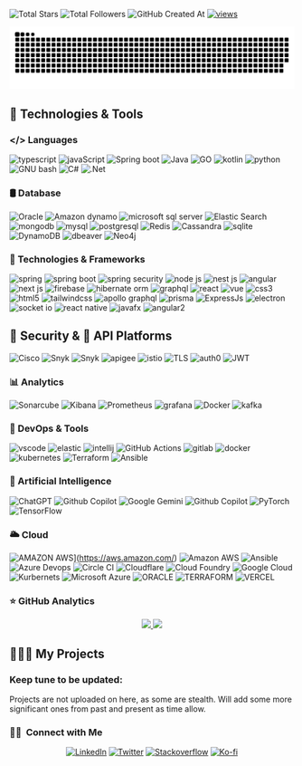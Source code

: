 <!--
## Hi there 👋

**Gkodkod/Gkodkod** is a ✨ _special_ ✨ repository because its `README.md` (this file) appears on your GitHub profile.

Here are some ideas to get you started:

- 🔭 I’m currently working on ...
- 🌱 I’m currently learning ...
- 👯 I’m looking to collaborate on ...
- 🤔 I’m looking for help with ...
- 💬 Ask me about ...
- 📫 How to reach me: ...
- 😄 Pronouns: ...
- ⚡ Fun fact: ...
-->
![Total Stars](https://img.shields.io/github/stars/Gkodkod?style=social) ![Total Followers](https://img.shields.io/github/followers/Gkodkod?style=social) ![GitHub Created At](https://img.shields.io/github/created-at/Gkodkod/videostore) [![views](https://camo.githubusercontent.com/3e3e7747efe49818fe10a31489748c167238ce43b5fd1cde25453f635a1a3251/68747470733a2f2f6b6f6d617265762e636f6d2f67687076632f3f757365726e616d653d586f6e636961267374796c653d666f722d7468652d626164676526636f6c6f723d6c6967687467726579 "GitHub profile views")](https://github.com/Gkodkod/Simple-View-Counter)

[![github contribution grid snake animation](/output/github-contribution-grid-snake-dark.svg)](/output/github-contribution-grid-snake-dark.svg)

🚀 Technologies & Tools
-----------------------

[](#-technologies--tools)

### </> Languages

[](#languages)

![typescript](https://img.shields.io/badge/TypeScript-007ACC?style=for-the-badge&logo=typescript&logoColor=white) ![javaScript](https://img.shields.io/badge/JavaScript-323330?style=for-the-badge&logo=javascript&logoColor=F7DF1E) ![Spring boot](https://img.shields.io/badge/Spring_Boot-6DB33F?style=for-the-badge&logo=spring-boot&logoColor=white) ![Java](https://img.shields.io/badge/Java-orange?style=for-the-badge&logo=coffeescript)
![GO](https://img.shields.io/badge/GO-black?style=for-the-badge&logo=GO) ![kotlin](https://img.shields.io/badge/Kotlin-B125EA?style=for-the-badge&logo=kotlin&logoColor=white) ![python](https://img.shields.io/badge/Python-FFD43B?style=for-the-badge&logo=python&logoColor=blue) ![GNU bash](https://img.shields.io/badge/GNU%20Bash-4EAA25?style=for-the-badge&logo=GNU%20Bash&logoColor=white) ![C#](https://img.shields.io/badge/C%23-239120?style=for-the-badge&logo=sharp&logoColor=white) ![.Net](https://img.shields.io/badge/.NET-512BD4?style=for-the-badge&logo=dotnet&logoColor=white)

### 🛢️ Database

[](#database)
![Oracle](https://img.shields.io/badge/Oracle-F80000?style=for-the-badge&logo=Oracle&logoColor=white) ![Amazon dynamo](https://img.shields.io/badge/Amazon%20DynamoDB-4053D6?style=for-the-badge&logo=Amazon%20DynamoDB&logoColor=white) ![microsoft sql server](https://img.shields.io/badge/Microsoft%20SQL%20Server-CC2927?style=for-the-badge&logo=microsoft%20sql%20server&logoColor=white) ![Elastic Search](https://img.shields.io/badge/Elastic_Search-005571?style=for-the-badge&logo=elasticsearch&logoColor=white) ![mongodb](https://img.shields.io/badge/MongoDB-4EA94B?style=for-the-badge&logo=mongodb&logoColor=white) ![mysql](https://img.shields.io/badge/MySQL-005C84?style=for-the-badge&logo=mysql&logoColor=white) ![postgresql](https://img.shields.io/badge/PostgreSQL-316192?style=for-the-badge&logo=postgresql&logoColor=white) ![Redis](https://img.shields.io/badge/redis-%23DD0031.svg?&style=for-the-badge&logo=redis&logoColor=white) ![Cassandra](https://img.shields.io/badge/Cassandra-1287B1?style=for-the-badge&logo=apache%20cassandra&logoColor=white) ![sqlite](https://img.shields.io/badge/SQLite-003B57?style=for-the-badge&logo=sqlite&logoColor=white) ![DynamoDB](https://img.shields.io/badge/AWS%20DynamoDB-000000?style=for-the-badge&logo=amazon-dynamodb&logoColor=white) ![dbeaver](https://img.shields.io/badge/dbeaver-382923?style=for-the-badge&logo=dbeaver&logoColor=white) ![Neo4j](https://img.shields.io/badge/Neo4j-018bff?style=for-the-badge&logo=neo4j&logoColor=white) 





### 🧩 Technologies & Frameworks

[](#technologies--frameworks)
![spring](https://img.shields.io/badge/Spring-6DB33F?style=for-the-badge&logo=spring&logoColor=white) ![spring boot](https://img.shields.io/badge/Spring_Boot-6DB33F?style=for-the-badge&logo=spring-boot&logoColor=white) ![spring security](https://img.shields.io/badge/Spring_Security-6DB33F?style=for-the-badge&logo=Spring-Security&logoColor=white) ![node js](https://img.shields.io/badge/node.js-6DA55F?style=for-the-badge&logo=node.js&logoColor=white) ![nest js](https://img.shields.io/badge/nestjs-%23E0234E.svg?&style=for-the-badge&logo=nestjs&logoColor=white) ![angular](https://img.shields.io/badge/angular-%23DD0031.svg?&style=for-the-badge&logo=angular&logoColor=white) ![next js](https://img.shields.io/badge/Next-black?style=for-the-badge&logo=next.js&logoColor=white) ![firebase](https://img.shields.io/badge/firebase-ffca28?style=for-the-badge&logo=firebase&logoColor=black) ![hibernate orm](https://img.shields.io/badge/Hibernate-596660?style=for-the-badge&logo=hibernate&logoColor=white) ![graphql](https://img.shields.io/badge/-GraphQL-E10098?style=for-the-badge&logo=graphql&logoColor=white) ![react](https://img.shields.io/badge/React-20232A?style=for-the-badge&logo=react&logoColor=61DAFB) ![vue](https://img.shields.io/badge/Vue.js-4FC08D?style=for-the-badge&logo=vuedotjs&logoColor=white) ![css3](https://img.shields.io/badge/CSS3-1572B6?style=for-the-badge&logo=css3&logoColor=white) ![html5](https://img.shields.io/badge/HTML5-E34F26?style=for-the-badge&logo=html5&logoColor=white) ![tailwindcss](https://img.shields.io/badge/Tailwind_CSS-38B2AC?style=for-the-badge&logo=tailwind-css&logoColor=white) ![apollo graphql](https://img.shields.io/badge/-Apollo%20GraphQL-311C87?style=for-the-badge&logo=apollo-graphql&logoColor=white) ![prisma](https://img.shields.io/badge/Prisma-2D3748?style=for-the-badge&logo=prisma&logoColor=white) ![ExpressJs](https://img.shields.io/badge/Express%20js-000000?style=for-the-badge&logo=express&logoColor=white) ![electron](https://img.shields.io/badge/Electron-18305A?style=for-the-badge&logo=electron&logoColor=white) ![socket io](https://img.shields.io/badge/Socket.io-010101?style=for-the-badge&logo=socket.io&logoColor=white) ![react native](https://img.shields.io/badge/React_Native-20232A?style=for-the-badge&logo=react&logoColor=61DAFB) ![javafx](https://img.shields.io/badge/javafx-000000?style=for-the-badge&logo=java&logoColor=white) ![angular2](https://img.shields.io/badge/angular2-%23DD0031.svg?&style=for-the-badge&logo=angular&logoColor=white)


## 🔐 Security & 🔗 API Platforms
![Cisco](https://img.shields.io/badge/CISCO-1BA0D7?style=for-the-badge&logo=cisco&logoColor=white) ![Snyk](https://img.shields.io/badge/Snyk-4C4A73?style=for-the-badge&logo=snyk&logoColor=white) ![Snyk](https://img.shields.io/badge/Spring_Security-6DB33F?style=for-the-badge&logo=Spring-Security&logoColor=white) ![apigee](https://img.shields.io/badge/Apigee-4C4A73?style=for-the-badge&logo=apigee&logoColor=white) ![istio](https://img.shields.io/badge/Istio-466BB0?style=for-the-badge&logo=Istio&logoColor=white) ![TLS](https://img.shields.io/badge/TLS-007ACC?style=for-the-badge&logo=TLS&logoColor=white) ![auth0](https://img.shields.io/badge/Auth0-FFCD00?style=for-the-badge&logo=auth0&logoColor=white) ![JWT](https://img.shields.io/badge/JWT-000000?style=for-the-badge&logo=JSON%20web%20tokens&logoColor=white) 


### 📊 Analytics

[](#analytics)

![Sonarcube](https://img.shields.io/badge/Sonarqube-5190cf?tyle=for-the-badge&logo=sonarqube&logoColor=white) ![Kibana](https://img.shields.io/badge/Kibana-005571?style=for-the-badge&logo=Kibana&logoColor=white) ![Prometheus](https://img.shields.io/badge/Prometheus-E6522D?style=for-the-badge&logo=Prometheus&logoColor=white) ![grafana](https://img.shields.io/badge/Grafana-F46800?style=for-the-badge&logo=grafana&logoColor=white) ![Docker](https://img.shields.io/badge/Docker-2496ED?style=for-the-badge&logo=docker&logoColor=white) ![kafka](https://img.shields.io/badge/Kafka-000000?style=for-the-badge&logo=kafka&logoColor=white)



### 🐳 DevOps & Tools

[](#devops--tools)


![vscode](https://img.shields.io/badge/VSCode-0078D4?style=for-the-badge&logo=visual%20studio%20code&logoColor=white) ![elastic](https://img.shields.io/badge/Elastic_Search-005571?style=for-the-badge&logo=elasticsearch&logoColor=white) ![intellij](https://camo.githubusercontent.com/dccf48e3c02439effee2b39a9bb5abc9e6d06deb428b70f95145ed8b89786bdb/68747470733a2f2f696d672e736869656c64732e696f2f62616467652f696e74656c6c696a2d626c61636b3f7374796c653d666c61742d737175617265266c6f676f3d696e74656c6c696a2d69646561) ![GitHub Actions](https://img.shields.io/badge/GitHub_Actions-2088FF?style=for-the-badge&logo=github-actions&logoColor=white)  ![gitlab](https://img.shields.io/badge/GitLab-FC6D26?style=for-the-badge&logo=gitlab&logoColor=white) ![docker](https://img.shields.io/badge/Docker-2496ED?style=for-the-badge&logo=docker&logoColor=white) ![kubernetes](https://img.shields.io/badge/kubernetes-326CE5?style=for-the-badge&logo=kubernetes&logoColor=white) ![Terraform](https://img.shields.io/badge/Terraform-7B42BC?style=for-the-badge&logo=terraform&logoColor=white) ![Ansible](https://img.shields.io/badge/Ansible-000000?style=for-the-badge&logo=ansible&logoColor=white)
<!--![datagrip](https://camo.githubusercontent.com/6c98ef84d8a6bdd979e60f3af4e1b4a5cab9c8364d08ca7e913642a0a78bfe11/68747470733a2f2f696d672e736869656c64732e696f2f62616467652f64617461677269702d626c61636b3f7374796c653d666c61742d737175617265266c6f676f3d6461746167726970266c6f676f436f6c6f723d323844323844)](https://camo.githubusercontent.com/6c98ef84d8a6bdd979e60f3af4e1b4a5cab9c8364d08ca7e913642a0a78bfe11/68747470733a2f2f696d672e736869656c64732e696f2f62616467652f64617461677269702d626c61636b3f7374796c653d666c61742d737175617265266c6f676f3d6461746167726970266c6f676f436f6c6f723d323844323844) [![outlook](https://camo.githubusercontent.com/e23d93b18905646b0ab124dc23278fe2a25f41664bff6352d3ee289064e350f7/68747470733a2f2f637573746f6d2d69636f6e2d6261646765732e6865726f6b756170702e636f6d2f62616467652f6f75746c6f6f6b2d626c61636b2e7376673f6c6f676f3d6f75746c6f6f6b266c6f676f436f6c6f723d626c7565267374796c653d666c61742d737175617265)](https://camo.githubusercontent.com/e23d93b18905646b0ab124dc23278fe2a25f41664bff6352d3ee289064e350f7/68747470733a2f2f637573746f6d2d69636f6e2d6261646765732e6865726f6b756170702e636f6d2f62616467652f6f75746c6f6f6b2d626c61636b2e7376673f6c6f676f3d6f75746c6f6f6b266c6f676f436f6c6f723d626c7565267374796c653d666c61742d737175617265) [![windows](https://camo.githubusercontent.com/17bbae8a3a982456e594664452850c3e61bcc5ddecf462972b54a5bd4a8cad43/68747470733a2f2f696d672e736869656c64732e696f2f62616467652f77696e646f77732d626c61636b3f7374796c653d666c61742d737175617265266c6f676f3d77696e646f7773266c6f676f436f6c6f723d303037384436)](https://camo.githubusercontent.com/17bbae8a3a982456e594664452850c3e61bcc5ddecf462972b54a5bd4a8cad43/68747470733a2f2f696d672e736869656c64732e696f2f62616467652f77696e646f77732d626c61636b3f7374796c653d666c61742d737175617265266c6f676f3d77696e646f7773266c6f676f436f6c6f723d303037384436) [![linux](https://camo.githubusercontent.com/c0f1b10840a902184fe424511aca6ea6cab59b939b661d3457ffadd954e8965e/68747470733a2f2f696d672e736869656c64732e696f2f62616467652f6c696e75782d626c61636b3f7374796c653d666c61742d737175617265266c6f676f3d6c696e7578)](https://camo.githubusercontent.com/c0f1b10840a902184fe424511aca6ea6cab59b939b661d3457ffadd954e8965e/68747470733a2f2f696d672e736869656c64732e696f2f62616467652f6c696e75782d626c61636b3f7374796c653d666c61742d737175617265266c6f676f3d6c696e7578) [![github](https://camo.githubusercontent.com/1dc531a077421b73473fcc0426f5fc8fa6968892576b10fa1b84f98837fe4a6a/68747470733a2f2f696d672e736869656c64732e696f2f62616467652f6769746875622d626c61636b3f7374796c653d666c61742d737175617265266c6f676f3d676974687562)](https://camo.githubusercontent.com/1dc531a077421b73473fcc0426f5fc8fa6968892576b10fa1b84f98837fe4a6a/68747470733a2f2f696d672e736869656c64732e696f2f62616467652f6769746875622d626c61636b3f7374796c653d666c61742d737175617265266c6f676f3d676974687562)[![android](https://camo.githubusercontent.com/5e560bc1bf3a8b4405c1b969c653ad33359055094b1b768668ec5b9485f6f961/68747470733a2f2f696d672e736869656c64732e696f2f62616467652f616e64726f69642d626c61636b3f7374796c653d666c61742d737175617265266c6f676f3d616e64726f6964)](https://camo.githubusercontent.com/5e560bc1bf3a8b4405c1b969c653ad33359055094b1b768668ec5b9485f6f961/68747470733a2f2f696d672e736869656c64732e696f2f62616467652f616e64726f69642d626c61636b3f7374796c653d666c61742d737175617265266c6f676f3d616e64726f6964) [![wordpress](https://camo.githubusercontent.com/5250e898ba371bf71c00c8a8edec33c077c0f5801e1314f371ec77ef3b897eb5/68747470733a2f2f696d672e736869656c64732e696f2f62616467652f776f726470726573732d626c61636b3f7374796c653d666c61742d737175617265266c6f676f3d776f72647072657373)](https://camo.githubusercontent.com/5250e898ba371bf71c00c8a8edec33c077c0f5801e1314f371ec77ef3b897eb5/68747470733a2f2f696d672e736869656c64732e696f2f62616467652f776f726470726573732d626c61636b3f7374796c653d666c61742d737175617265266c6f676f3d776f72647072657373) [![joomla](https://camo.githubusercontent.com/d806ce8433d75d8bfac4dd72fa08e072ded0948f8488e2e20ad727f3f1c8b727/68747470733a2f2f696d672e736869656c64732e696f2f62616467652f6a6f6f6d6c612d626c61636b3f7374796c653d666c61742d737175617265266c6f676f3d6a6f6f6d6c61)](https://camo.githubusercontent.com/d806ce8433d75d8bfac4dd72fa08e072ded0948f8488e2e20ad727f3f1c8b727/68747470733a2f2f696d672e736869656c64732e696f2f62616467652f6a6f6f6d6c612d626c61636b3f7374796c653d666c61742d737175617265266c6f676f3d6a6f6f6d6c61) --> 

### 🤖 Artificial Intelligence

[](#artificial-intelligence)

![ChatGPT](https://img.shields.io/badge/ChatGPT-74aa9c?style=for-the-badge&logo=openai&logoColor=white) ![Github Copilot](https://img.shields.io/badge/github%20copilot-000000?style=for-the-badge&logo=githubcopilot&logoColor=white) ![Google Gemini](https://img.shields.io/badge/Google%20Gemini-8E75B2?style=for-the-badge&logo=googlegemini&logoColor=white) ![Github Copilot](https://img.shields.io/badge/ChatGPT-74aa9c?style=for-the-badge&logo=openai&logoColor=white) ![PyTorch](https://img.shields.io/badge/PyTorch-EE4C2C?style=for-the-badge&logo=pytorch&logoColor=white) ![TensorFlow](https://img.shields.io/badge/TensorFlow-FF6F00?style=for-the-badge&logo=tensorflow&logoColor=white)

### 🌥️ Cloud

[](#cloud)

![AMAZON AWS](https://img.shields.io/badge/AWS-232F3E?style=flat&logo=amazon-aws&logoColor=white)](https://aws.amazon.com/) ![Amazon AWS](https://img.shields.io/badge/Amazon_AWS-FF9900?style=for-the-badge&logo=amazonaws&logoColor=white) ![Ansible](https://img.shields.io/badge/Ansible-000000?style=for-the-badge&logo=ansible&logoColor=white) ![Azure Devops](https://img.shields.io/badge/Azure_DevOps-0078D7?style=for-the-badge&logo=azure-devops&logoColor=white) ![Circle CI](https://img.shields.io/badge/circleci-343434?style=for-the-badge&logo=circleci&logoColor=white) ![Cloudflare](https://img.shields.io/badge/Cloudflare-F38020?style=for-the-badge&logo=Cloudflare&logoColor=white) ![Cloud Foundry](https://img.shields.io/badge/Cloud%20Foundry-0C9ED5?style=for-the-badge&logo=Cloud%20Foundry&logoColor=white) ![Google Cloud](https://img.shields.io/badge/Google_Cloud-4285F4?style=for-the-badge&logo=google-cloud&logoColor=white) ![Kurbernets](https://img.shields.io/badge/Kubernetes-3069DE?style=for-the-badge&logo=kubernetes&logoColor=white) ![Microsoft Azure](https://img.shields.io/badge/microsoft%20azure-0089D6?style=for-the-badge&logo=microsoft-azure&logoColor=white) ![ORACLE](https://img.shields.io/badge/Oracle-F80000?style=for-the-badge&logo=oracle&logoColor=black) ![TERRAFORM](https://img.shields.io/badge/Terraform-7B42BC?style=for-the-badge&logo=terraform&logoColor=white) ![VERCEL](https://img.shields.io/badge/Vercel-000000?style=for-the-badge&logo=vercel&logoColor=white)

### ⭐ GitHub Analytics
<p align="center">
<a href="https://github.com/Gkodkod">
  <img height="180em" src="https://github-readme-stats-eight-theta.vercel.app/api?username=ShubhamSarda&show_icons=true&theme=buefy&include_all_commits=true&count_private=true"/>
  <img height="180em" src="https://github-readme-stats-eight-theta.vercel.app/api/top-langs/?username=Gkodkod&layout=compact&langs_count=8&theme=buefy"/>
</a>
</p>

👨🏻‍💻 My Projects
-------------
[](#-my-projects)

### Keep tune to be updated:

[](#to-be-updated)

Projects are not uploaded on here, as some are stealth.  Will add some more significant ones from past and present as time allow.

### 🤝🏻 &nbsp;Connect with Me 

<p align="center">
<a href="https://www.linkedin.com/in/gallevin/"><img alt="LinkedIn" src="https://img.shields.io/badge/LinkedIn-0077B5?style=for-the-badge&logo=linkedin&logoColor=white"></a>
<a href="https://twitter.com/gkodkod"><img alt="Twitter" src="https://img.shields.io/badge/Twitter-1DA1F2?style=for-the-badge&logo=twitter&logoColor=white"></a> <a href="https://stackoverflow.com/users/4301478/kodkod-gates?tab=profile/"><img alt="Stackoverflow" src="https://img.shields.io/badge/Stack_Overflow-FE7A16?style=for-the-badge&logo=stack-overflow&logoColor=white"></a> <a href="https://ko-fi.com/gallevin"><img alt="Ko-fi" title="By me a coffee" src="https://img.shields.io/badge/-Buy%20me%20a%20coffee-FF5E5B?style=for-the-badge&logo=ko-fi&logoColor=white"/></a>
</p>


<!--
<a href="https://t.me/skyporker_channel"><img align="right" alt="Telegram channel" src="https://img.shields.io/badge/dynamic/json?logo=telegram&label=%40skyporker_channel&labelColor=282c34&suffix=+members&color=2CA5E0&query=%24.data.totalSubs&url=https%3A%2F%2Fapi.spencerwoo.com%2Fsubstats%2F%3Fsource%3Dtelegram%26queryKey%3Dskyporker_channel&longCache=true"/></a>

<a href="https://www.unwiredlearning.com/"><img alt="Website" src="https://img.shields.io/badge/website-unwiredlearning.com-green"></a>
<a href="https://www.instagram.com/shubham.ul/"><img alt="Instagram" src="https://img.shields.io/badge/instagram-shubham.ul-red"></a>
</p>
-->